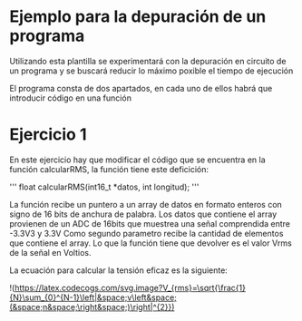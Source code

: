 # Ejemplo para la depuración de un programa 

Utilizando esta plantilla se experimentará con la depuración en circuito de un programa y se buscará reducir lo máximo poxible el tiempo de ejecución

El programa consta de dos apartados, en cada uno de ellos habrá que introducir código en una función

# Ejercicio 1  

En este ejercicio hay que modificar el código que se encuentra en la función calcularRMS, la función tiene este deficición:

'''
    float calcularRMS(int16_t *datos, int longitud);
'''

La función recibe un puntero a un array de datos en formato enteros con signo de 16 bits de anchura de palabra. 
Los datos que contiene el array provienen de un ADC de 16bits que muestrea una señal comprendida entre -3.3V3 y 3.3V
Como segundo parametro recibe la cantidad de elementos que contiene el array.
Lo que la función tiene que devolver es el valor Vrms de la señal en Voltios.

La ecuación para calcular la tensión eficaz es la siguiente:

!(https://latex.codecogs.com/svg.image?V_{rms}=\sqrt{\frac{1}{N}\sum_{0}^{N-1}\left|&space;v\left&space;(&space;n&space;\right&space;)\right|^{2}})